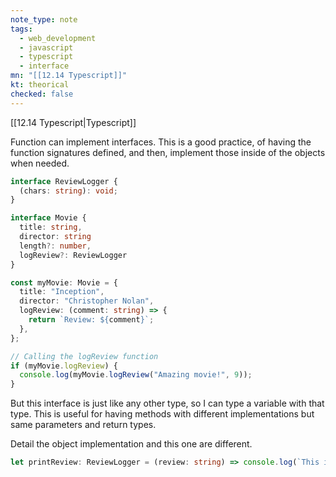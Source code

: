 ```yaml
---
note_type: note
tags:
  - web_development
  - javascript
  - typescript
  - interface
mn: "[[12.14 Typescript]]"
kt: theorical
checked: false
---
```

[[12.14 Typescript|Typescript]]

Function can implement interfaces. This is a good practice, of having the function signatures defined, and then, implement those inside of the objects when needed. 

```ts
interface ReviewLogger {
  (chars: string): void;
}

interface Movie {
  title: string,
  director: string
  length?: number,
  logReview?: ReviewLogger
}

const myMovie: Movie = {
  title: "Inception",
  director: "Christopher Nolan",
  logReview: (comment: string) => {
    return `Review: ${comment}`;
  },
};

// Calling the logReview function
if (myMovie.logReview) {
  console.log(myMovie.logReview("Amazing movie!", 9));
}
```

But this interface is just like any other type, so I can type a variable with that type. This is useful for having methods with different implementations but same parameters and return types.

Detail the object implementation and this one are different. 

```ts
let printReview: ReviewLogger = (review: string) => console.log(`This is your review! ${review}`);
```